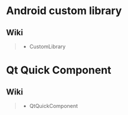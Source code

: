 # Android custom library #
## Wiki ##
> - CustomLibrary


# Qt Quick Component #
## Wiki ##
> - QtQuickComponent
